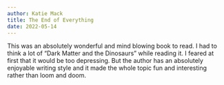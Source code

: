 ```yaml
---
author: Katie Mack
title: The End of Everything
date: 2022-05-14
---
```

 
This was an absolutely wonderful and mind blowing book to read. I had to think a lot of “Dark Matter and the Dinosaurs” while reading it. I feared at first that it would be too depressing. But the author has an absolutely enjoyable writing style and it made the whole topic fun and interesting rather than loom and doom. 